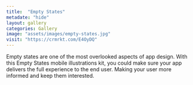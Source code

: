 ```yaml
---
title:  "Empty States"
metadate: "hide"
layout: gallery
categories: Gallery
image: "assets/images/empty-states.jpg"
visit: "https://crmrkt.com/E4OyDQ"
---
```

Empty states are one of the most overlooked aspects of app design. With this Empty States mobile illustrations kit, you could make sure your app delivers the full experience to the end user. Making your user more informed and keep them interested.